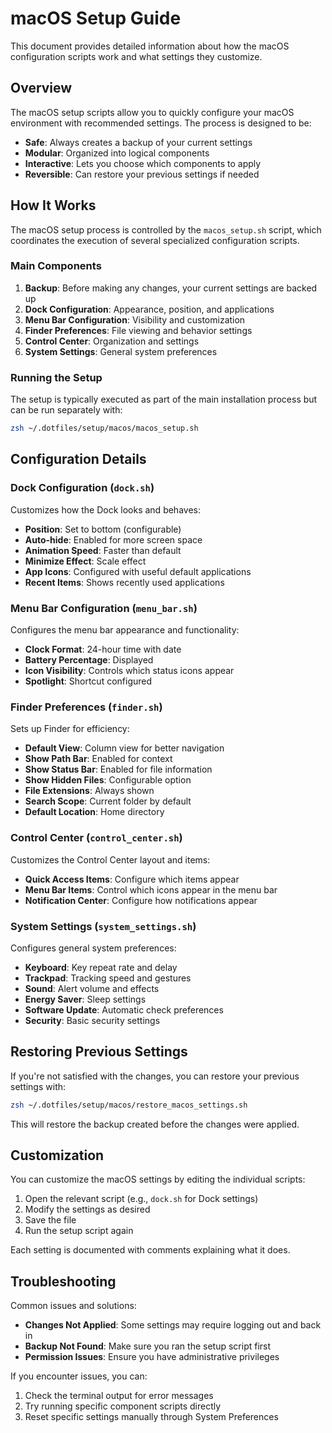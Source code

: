 # macOS Setup Guide

This document provides detailed information about how the macOS configuration scripts work and what settings they customize.

## Overview

The macOS setup scripts allow you to quickly configure your macOS environment with recommended settings. The process is designed to be:

- **Safe**: Always creates a backup of your current settings
- **Modular**: Organized into logical components
- **Interactive**: Lets you choose which components to apply
- **Reversible**: Can restore your previous settings if needed

## How It Works

The macOS setup process is controlled by the `macos_setup.sh` script, which coordinates the execution of several specialized configuration scripts.

### Main Components

1. **Backup**: Before making any changes, your current settings are backed up
2. **Dock Configuration**: Appearance, position, and applications
3. **Menu Bar Configuration**: Visibility and customization
4. **Finder Preferences**: File viewing and behavior settings
5. **Control Center**: Organization and settings
6. **System Settings**: General system preferences

### Running the Setup

The setup is typically executed as part of the main installation process but can be run separately with:

```zsh
zsh ~/.dotfiles/setup/macos/macos_setup.sh
```

## Configuration Details

### Dock Configuration (`dock.sh`)

Customizes how the Dock looks and behaves:

- **Position**: Set to bottom (configurable)
- **Auto-hide**: Enabled for more screen space
- **Animation Speed**: Faster than default
- **Minimize Effect**: Scale effect
- **App Icons**: Configured with useful default applications
- **Recent Items**: Shows recently used applications

### Menu Bar Configuration (`menu_bar.sh`)

Configures the menu bar appearance and functionality:

- **Clock Format**: 24-hour time with date
- **Battery Percentage**: Displayed
- **Icon Visibility**: Controls which status icons appear
- **Spotlight**: Shortcut configured

### Finder Preferences (`finder.sh`)

Sets up Finder for efficiency:

- **Default View**: Column view for better navigation
- **Show Path Bar**: Enabled for context
- **Show Status Bar**: Enabled for file information
- **Show Hidden Files**: Configurable option
- **File Extensions**: Always shown
- **Search Scope**: Current folder by default
- **Default Location**: Home directory

### Control Center (`control_center.sh`)

Customizes the Control Center layout and items:

- **Quick Access Items**: Configure which items appear
- **Menu Bar Items**: Control which icons appear in the menu bar
- **Notification Center**: Configure how notifications appear

### System Settings (`system_settings.sh`)

Configures general system preferences:

- **Keyboard**: Key repeat rate and delay
- **Trackpad**: Tracking speed and gestures
- **Sound**: Alert volume and effects
- **Energy Saver**: Sleep settings
- **Software Update**: Automatic check preferences
- **Security**: Basic security settings

## Restoring Previous Settings

If you're not satisfied with the changes, you can restore your previous settings with:

```zsh
zsh ~/.dotfiles/setup/macos/restore_macos_settings.sh
```

This will restore the backup created before the changes were applied.

## Customization

You can customize the macOS settings by editing the individual scripts:

1. Open the relevant script (e.g., `dock.sh` for Dock settings)
2. Modify the settings as desired
3. Save the file
4. Run the setup script again

Each setting is documented with comments explaining what it does.

## Troubleshooting

Common issues and solutions:

- **Changes Not Applied**: Some settings may require logging out and back in
- **Backup Not Found**: Make sure you ran the setup script first
- **Permission Issues**: Ensure you have administrative privileges

If you encounter issues, you can:
1. Check the terminal output for error messages
2. Try running specific component scripts directly
3. Reset specific settings manually through System Preferences
